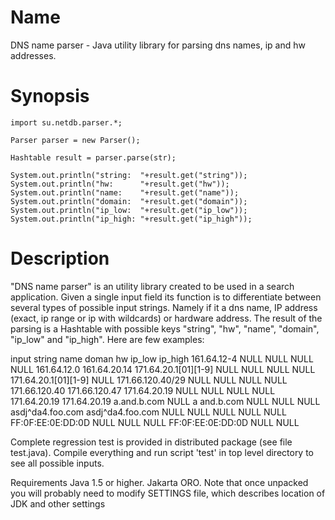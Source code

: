 Name
====

DNS name parser - Java utility library for parsing dns names, ip and hw addresses.

Synopsis
========

    import su.netdb.parser.*;

    Parser parser = new Parser();

    Hashtable result = parser.parse(str);

    System.out.println("string:  "+result.get("string"));
    System.out.println("hw:      "+result.get("hw"));
    System.out.println("name:    "+result.get("name"));
    System.out.println("domain:  "+result.get("domain"));
    System.out.println("ip_low:  "+result.get("ip_low"));
    System.out.println("ip_high: "+result.get("ip_high"));

Description
===========

"DNS name parser" is an utility library created to be used in a search application. Given a single input field its 
function is to differentiate between several types of possible input strings. Namely if it a dns name, IP address 
(exact, ip range or ip with wildcards) or hardware address. The result of the parsing is a Hashtable with possible 
keys "string", "hw", "name", "domain", "ip_low" and "ip_high". Here are few examples:

 input                string           name    doman     hw                ip_low               ip_high
 161.64.12-4          NULL             NULL    NULL      NULL              161.64.12.0          161.64.20.14
 171.64.20.1[01][1-9] NULL             NULL    NULL      NULL              171.64.20.1[01][1-9] NULL
 171.66.120.40/29     NULL             NULL    NULL      NULL              171.66.120.40        171.66.120.47
 171.64.20.19         NULL             NULL    NULL      NULL              171.64.20.19         171.64.20.19
 a.and.b.com          NULL             a       and.b.com NULL              NULL                 NULL
 asdj^da4.foo.com     asdj^da4.foo.com NULL    NULL      NULL              NULL                 NULL
 FF:0F:EE:0E:DD:0D    NULL             NULL    NULL      FF:0F:EE:0E:DD:0D NULL                 NULL

Complete regression test is provided in distributed package (see file test.java). Compile everything and run script 'test' in top level directory to see all possible inputs.

Requirements
Java 1.5 or higher.
Jakarta ORO.
Note that once unpacked you will probably need to modify SETTINGS file, which describes location of JDK and other settings
